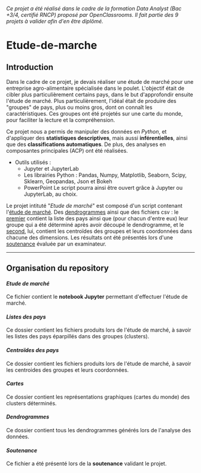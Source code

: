 ###### _Ce projet a été réalisé dans le cadre de la formation Data Analyst (Bac +3/4, certifié RNCP) proposé par OpenClassrooms. Il fait partie des 9 projets à valider afin d'en être diplômé_.

# Etude-de-marche

## Introduction

Dans le cadre de ce projet, je devais réaliser une étude de marché pour une entreprise agro-alimentaire spécialisée dans le poulet.  L'objectif était de cibler plus particulièrement certains pays, dans le but d'approfondir ensuite l'étude de marché. Plus particulièrement, l'idéal était de produire des "groupes" de pays, plus ou moins gros, dont on connaît les caractéristiques. Ces groupes ont été projetés sur une carte du monde, pour faciliter la lecture et la compréhension.

Ce projet nous a permis de manipuler des données en _Python_, et d'appliquer des **statistiques descriptives**, mais aussi **inférentielles**, ainsi que des **classifications automatiques**. De plus, des analyses en composantes principales (ACP) ont été réalisées.

* Outils utilisés :
  * Jupyter et JupyterLab
  * Les librairies Python : Pandas, Numpy, Matplotlib, Seaborn, Scipy, Sklearn, Geopandas, Json et Bokeh 
  * PowerPoint
Le script pourra ainsi être ouvert grâce à Jupyter ou JupyterLab, au choix. 

Le projet intituté "_Etude de marché_" est composé d'un script contenant l'[étude de marché](https://github.com/anissalaza/Etude-de-marche/blob/main/Etude%20de%20marche.ipynb). Des [dendrogrammes](https://github.com/anissalaza/Etude-de-marche/tree/main/Dendrogrammes) ainsi que des fichiers csv : le [premier](https://github.com/anissalaza/Etude-de-marche/tree/main/Listes%20des%20pays) contient la liste des pays ainsi que (pour chacun d'entre eux) leur groupe qui a été déterminé après avoir découpé le dendrogramme, et le [second](https://github.com/anissalaza/Etude-de-marche/tree/main/Centroïdes%20des%20pays), lui, contient les centroïdes des groupes et leurs coordonnées dans chacune des dimensions. Les résultats ont été présentés lors d'une [soutenance](https://github.com/anissalaza/Etude-de-marche/blob/main/Présentation.pdf) évaluée par un examinateur.

------------------------------------------------

## Organisation du repository

#### *Etude de marché*
Ce fichier contient le **notebook Jupyter** permettant d'effectuer l'étude de marché.

#### *Listes des pays*
Ce dossier contient les fichiers produits lors de l'étude de marché, à savoir les listes des pays éparpillés dans des groupes (clusters).

#### *Centroïdes des pays*
Ce dossier contient les fichiers produits lors de l'étude de marché, à savoir les centroides des groupes et leurs coordonnées.

#### *Cartes*
Ce dossier contient les représentations graphiques (cartes du monde) des clusters déterminés. 

#### *Dendrogrammes*
Ce dossier contient tous les dendrogrammes générés lors de l'analyse des données.

#### *Soutenance*
Ce fichier a été présenté lors de la **soutenance** validant le projet.

